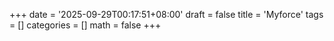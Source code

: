 +++
date = '2025-09-29T00:17:51+08:00'
draft = false
title = 'Myforce'
tags = []
categories = []
math = false
+++
